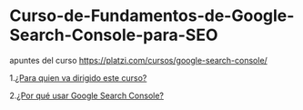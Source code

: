 # Curso-de-Fundamentos-de-Google-Search-Console-para-SEO
apuntes del curso https://platzi.com/cursos/google-search-console/

1.[¿Para quien va dirigido este curso?](https://github.com/lcarloszapatag/Curso-de-Fundamentos-de-Google-Search-Console-para-SEO/blob/main/%C2%BFPara%20Quien%20va%20dirigido%20este%20curso%3F%20.md)

2.[¿Por qué usar Google Search Console?](https://github.com/lcarloszapatag/Curso-de-Fundamentos-de-Google-Search-Console-para-SEO/blob/main/%C2%BFPor%20qu%C3%A9%20usar%20Google%20Search%20Console%3F)
